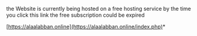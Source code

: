 the Website is currently being hosted on a free hosting service 
by the time you click this link the free subscription could be expired  


[https://alaalabban.online](https://alaalabban.online/index.php)*
